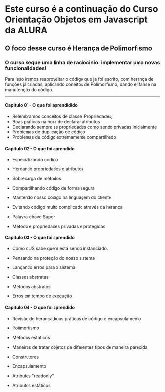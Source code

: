 

# Este curso é a continuação do Curso Orientação Objetos em Javascript da ALURA

## O foco desse curso é Herança de Polimorfismo 

### O curso segue uma linha de raciocinio: implementar uma novas funcionalidades!
Para isso iremos reaproveitar o código que ja foi escrito, com herança de funções já criadas, aplicando coneitos de Polimorfismo, 
dando enfanse na manutenção do código.

-   - -  -  - - - - -  - - -- ------------------------------------------

#### Capitulo 01 - O que foi aprendidido
 - Relembramos conceitos de classe, Propriedades,
 - Boas práticas na hora de declarar atributos
 - Declarando sempre as propriedades como sendo privadas inicialmente
 - Problemas de duplicação de código
 - Problemas de código extremamente compartilhado


#### Capitulo 02 - O que foi aprendido 
 - Especializando código

 - Herdando propriedades e atributos

 - Sobrecarga de métodos

 - Compartilhando código de forma segura

 - Mantendo nosso código na linguagem do cliente

 - Evitando código muito complicado através da herança

 - Palavra-chave Super

 - Método e propriedades privadas e protegidas

#### Capitulo 03 - O que foi aprendido 

 - Como o JS sabe quem está sendo instanciado.

 - Pensando na proteção do nosso sistema

 - Lançando erros para o sistema

 - Classes abstratas

 - Métodos abstratos

 - Erros em tempo de execução

#### Capitulo 04 - O que foi aprendido

 - Revisão de herança,boas práticas de código e encapsulamento

 - Polimorfismo

 - Métodos estáticos

 - Maneiras de tratar objetos de diferentes tipos de maneira parecida


- Construtores
- Encapsulamento
- Atributos "readonly"
- Atributos estáticos